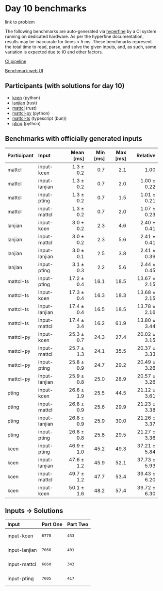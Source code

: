 # Day 10 benchmarks

[link to problem](https://adventofcode.com/2023/day/10)

The following benchmarks are auto-generated via
[hyperfine](https://github.com/sharkdp/hyperfine) by a CI system running on
dedicated hardware. As per the hyperfine documentation, results may be
inaccurate for times < 5 ms. These benchmarks represent the total time to read,
parse, and solve the given inputs, and, as such, some variation is expected due
to IO and other factors.

[CI pipeline](http://ci.papercode.net:8080/teams/main/pipelines/aoc2023)

[Benchmark web UI](https://aoc.ancalagon.black)


## Participants (with solutions for day 10)

- [kcen](https://github.com/kcen/aoc2023) (python)
- [lanjian](https://github.com/lanjian/aoc-2023) (rust)
- [mattcl](https://github.com/mattcl/aoc2023) (rust)
- [mattcl-py](https://github.com/mattcl/aoc2023-py) (python)
- [mattcl-ts](https://github.com/mattcl/aoc2023-js) (typescript (bun))
- [pting](https://github.com/pting/aoc2023) (python)


## Benchmarks with officially generated inputs

| Participant | Input | Mean [ms] | Min [ms] | Max [ms] | Relative |
|:---|:---|---:|---:|---:|---:|
| mattcl | input-kcen | 1.3 ± 0.2 | 0.7 | 2.1 | 1.00 |
| mattcl | input-lanjian | 1.3 ± 0.2 | 0.7 | 2.0 | 1.00 ± 0.22 |
| mattcl | input-pting | 1.3 ± 0.2 | 0.7 | 1.5 | 1.01 ± 0.21 |
| mattcl | input-mattcl | 1.3 ± 0.2 | 0.7 | 2.0 | 1.07 ± 0.23 |
| lanjian | input-kcen | 3.0 ± 0.2 | 2.3 | 4.6 | 2.40 ± 0.41 |
| lanjian | input-mattcl | 3.0 ± 0.2 | 2.3 | 5.6 | 2.41 ± 0.41 |
| lanjian | input-lanjian | 3.0 ± 0.1 | 2.5 | 3.8 | 2.41 ± 0.39 |
| lanjian | input-pting | 3.1 ± 0.3 | 2.2 | 5.6 | 2.44 ± 0.45 |
| mattcl-ts | input-pting | 17.2 ± 0.4 | 16.1 | 18.5 | 13.67 ± 2.15 |
| mattcl-ts | input-kcen | 17.3 ± 0.4 | 16.3 | 18.3 | 13.68 ± 2.15 |
| mattcl-ts | input-lanjian | 17.4 ± 0.4 | 16.5 | 18.5 | 13.78 ± 2.16 |
| mattcl-ts | input-mattcl | 17.4 ± 3.4 | 16.2 | 61.9 | 13.80 ± 3.44 |
| mattcl-py | input-kcen | 25.3 ± 0.7 | 24.3 | 27.4 | 20.02 ± 3.15 |
| mattcl-py | input-mattcl | 25.7 ± 1.3 | 24.1 | 35.5 | 20.37 ± 3.33 |
| mattcl-py | input-pting | 25.8 ± 0.9 | 24.7 | 29.2 | 20.49 ± 3.26 |
| mattcl-py | input-lanjian | 25.9 ± 0.8 | 25.0 | 28.9 | 20.57 ± 3.26 |
| pting | input-kcen | 26.6 ± 1.9 | 25.5 | 44.5 | 21.12 ± 3.61 |
| pting | input-mattcl | 26.8 ± 0.9 | 25.6 | 29.9 | 21.23 ± 3.38 |
| pting | input-lanjian | 26.8 ± 0.9 | 25.9 | 30.0 | 21.26 ± 3.37 |
| pting | input-pting | 26.8 ± 0.8 | 25.8 | 29.5 | 21.27 ± 3.36 |
| kcen | input-pting | 46.9 ± 1.0 | 45.2 | 49.3 | 37.21 ± 5.84 |
| kcen | input-lanjian | 47.6 ± 1.2 | 45.9 | 52.1 | 37.73 ± 5.93 |
| kcen | input-mattcl | 49.7 ± 1.2 | 47.7 | 53.4 | 39.43 ± 6.20 |
| kcen | input-kcen | 50.1 ± 1.6 | 48.2 | 57.4 | 39.72 ± 6.30 |


## Inputs -> Solutions

| Input | Part One | Part Two |
|:---|:---|:---|
|input-kcen|<pre>6778</pre>|<pre>433</pre>|
|input-lanjian|<pre>7066</pre>|<pre>401</pre>|
|input-mattcl|<pre>6860</pre>|<pre>343</pre>|
|input-pting|<pre>7005</pre>|<pre>417</pre>|